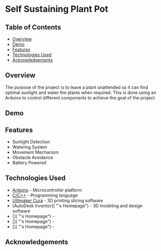 # Self Sustaining Plant Pot

## Table of Contents
- [Overview](#overview)
- [Demo](#demo)
- [Features](#features)
- [Technologies Used](#technologies-used)
- [Acknowledgements](#acknowledgements)

## Overview
The purpose of the project is to leave a plant unattended so it can find optimal sunlight and water the plants when required. This is done using an Arduino to control different components to achieve the goal of the project.

## Demo

## Features
- Sunlight Detection
- Watering System
- Movement Mechanism
- Obstacle Avoidance
- Battery Powered

## Technologies Used
- [Arduino](https://www.arduino.cc/ "Arduino's Homepage") - Microcontroller platform
- [C/C++](https://cplusplus.com/ "Arduino's Homepage") - Programming language
- [Ultimaker Cura](https://ultimaker.com/software/ultimaker-cura/ "Ultimaker Cura's Homepage") - 3D printing slicing software
- [AutoDesk Inventor]( "'s Homepage") - 3D modeling and design software
- []( "'s Homepage") -
- []( "'s Homepage") -
- []( "'s Homepage") - 


## Acknowledgements
